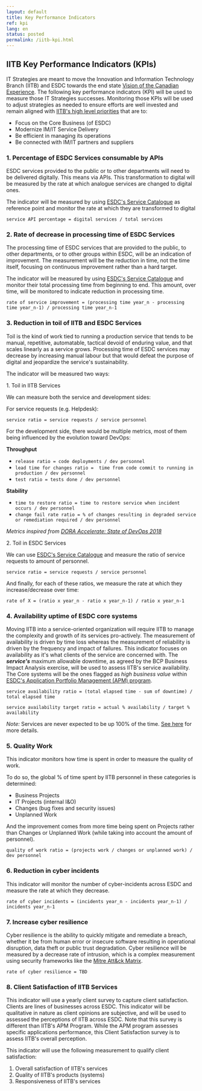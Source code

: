 ```yaml
---
layout: default
title: Key Performance Indicators
ref: kpi
lang: en
status: posted
permalink: /iitb-kpi.html
---
```


## IITB Key Performance Indicators (KPIs)

<!--markdownlint-disable MD029-->
IT Strategies are meant to move the Innovation and Information Technology Branch (IITB) and ESDC towards the end state [Vision of the Canadian Experience](./mandate.html). The following key performance indicators (KPI) will be used to measure those IT Strategies successes. Monitoring those KPIs will be used to adjust strategies as needed to ensure efforts are well invested and remain aligned with [IITB's high level priorities](http://esdc.prv/en/iitb/corporate/Who_We_Are/Plans_and_Priorities/index.shtml) that are to:

- Focus on the Core Business (of ESDC)
- Modernize IM/IT Service Delivery
- Be efficient in managing its operations
- Be connected with IM/IT partners and suppliers

### 1. **Percentage of ESDC Services consumable by APIs**

ESDC services provided to the public or to other departments will need to be delivered digitally. This means via APIs. This transformation to digital will be measured by the rate at which analogue services are changed to digital ones.

The indicator will be measured by using [ESDC's Service Catalogue](https://www.canada.ca/en/employment-social-development/corporate/portfolio/service-canada/programs.html) as reference point and monitor the rate at which they are transformed to digital

`service API percentage = digital services / total services`  

### 2. **Rate of decrease in processing time of ESDC Services**

The processing time of ESDC services that are provided to the public, to other departments, or to other groups within ESDC, will be an indication of improvement. The measurement will be the reduction in time, not the time itself, focusing on continuous improvement rather than a hard target.

The indicator will be measured by using [ESDC's Service Catalogue](https://www.canada.ca/en/employment-social-development/corporate/portfolio/service-canada/programs.html) and monitor their total processing time from beginning to end. This amount, over time, will be monitored to indicate reduction in processing time.

`rate of service improvement = (processing time year_n - processing time year_n-1) / processing time year_n-1`

### 3. **Reduction in toil of IITB and ESDC Services**

Toil is the kind of work tied to running a production service that tends to be manual, repetitive, automatable, tactical devoid of enduring value, and that scales linearly as a service grows. Processing time of ESDC services may decrease by increasing manual labour but that would defeat the purpose of digital and jeopardize the service's sustainability.

The indicator will be measured two ways:

1\. Toil in IITB Services

We can measure both the service and development sides:

For service requests (e.g. Helpdesk):

`service ratio = service requests / service personnel`  

For the development side, there would be multiple metrics, most of them being influenced by the evolution toward DevOps:

**Throughput**
- `release ratio = code deployments / dev personnel`
- `lead time for changes ratio =  time from code commit to running in production / dev personnel`
- `test ratio = tests done / dev personnel`

**Stability**
- `time to restore ratio = time to restore service when incident occurs / dev personnel`
- `change fail rate ratio = % of changes resulting in degraded service or remediation required / dev personnel`

*Metrics inspired from [DORA Accelerate: State of DevOps 2018](http://cloudplatformonline.com/rs/248-TPC-286/images/DORA-State%20of%20DevOps.pdf)*

2\. Toil in ESDC Services

We can use [ESDC's Service Catalogue](https://www.canada.ca/en/employment-social-development/corporate/portfolio/service-canada/programs.html) and measure the ratio of service requests to amount of personnel.

`service ratio = service requests / service personnel`

And finally, for each of these ratios, we measure the rate at which they increase/decrease over time:

`rate of X = (ratio x year_n - ratio x year_n-1) / ratio x year_n-1`

### 4. **Availability uptime of ESDC core systems**

Moving IITB into a service-oriented organization will require IITB to manage the complexity and growth of its services pro-actively. The measurement of availability is driven by time loss whereas the measurement of reliability is driven by the frequency and impact of failures. This indicator focuses on availability as it's what clients of the service are concerned with. The ***service's*** maximum allowable downtime, as agreed by the BCP Business Impact Analysis exercise, will be used to assess IITB's service availability. The Core systems will be the ones flagged as *high business value* within [ESDC's Application Portfolio Management (APM) program](http://dialogue/grp/PR6303013/APM_Program/default.aspx).

`service availability ratio = (total elapsed time - sum of downtime) / total elapsed time`

`service availability target ratio = actual % availability / target % availability`

*Note:* Services are never expected to be up 100% of the time. [See here](http://www.gcpedia.gc.ca/wiki/OCIO_Application_Portfolio_Management/Application_Portfolio_Management_User_Guide#Application_Mission_Criticality_and_Critical_Services) for more details.  

### 5. **Quality Work**

This indicator monitors how time is spent in order to measure the quality of work.

To do so, the global % of time spent by IITB personnel in these categories is determined:
- Business Projects
- IT Projects (internal I&O)
- Changes (bug fixes and security issues)
- Unplanned Work

And the improvement comes from more time being spent on Projects rather than Changes or Unplanned Work (while taking into account the amount of personnel).

`quality of work ratio = (projects work / changes or unplanned work) / dev personnel`

### 6. **Reduction in cyber incidents**

This indicator will monitor the number of cyber-incidents across ESDC and measure the rate at which they decrease.

`rate of cyber incidents = (incidents year_n - incidents year_n-1) / incidents year_n-1`

### 7. **Increase cyber resilience**

Cyber resilience is the ability to quickly mitigate and remediate a breach, whether it be from human error or insecure software resulting in operational disruption, data theft or public trust degradation. Cyber resilience will be measured by a decrease rate of intrusion, which is a complex measurement using security frameworks like the [Mitre Att&amp;ck Matrix](https://attack.mitre.org/).

`rate of cyber resilience = TBD`

### 8. **Client Satisfaction of IITB Services**

This indicator will use a yearly client survey to capture client satisfaction. Clients are lines of businesses across ESDC. This indicator will be qualitative in nature as client opinions are subjective, and will be used to assessed the perceptions of IITB across ESDC. Note that this survey is different than IITB's APM Program. While the APM program assesses specific applications performance, this Client Satisfaction survey is to assess IITB's overall perception.

This indicator will use the following measurement to qualify client satisfaction:

1. Overall satisfaction of IITB's services
2. Quality of IITB's products (systems)
3. Responsiveness of IITB's services

<!--markdownlint-enable MD029-->
